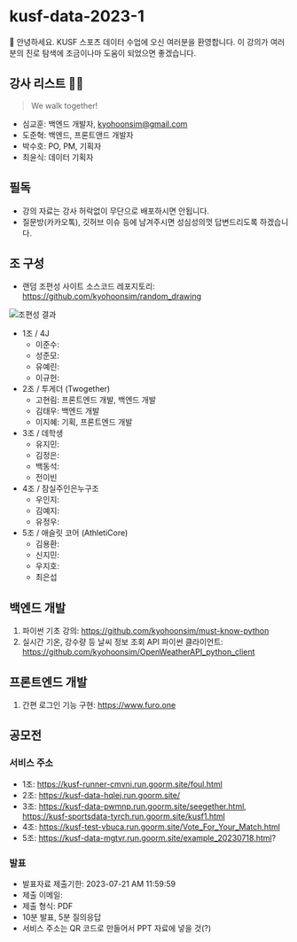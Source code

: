 # kusf-data-2023-1

👏 안녕하세요. KUSF 스포츠 데이터 수업에 오신 여러분을 환영합니다. 이 강의가 여러분의 진로 탐색에 조금이나마 도움이 되었으면 좋겠습니다. 


## 강사 리스트 👨‍🏫
> We walk together!
- 심교훈: 백엔드 개발자, kyohoonsim@gmail.com
- 도준혁: 백엔드, 프론트앤드 개발자
- 박수호: PO, PM, 기획자
- 최윤식: 데이터 기획자

## 필독 
- 강의 자료는 강사 허락없이 무단으로 배포하시면 안됩니다.
- 질문방(카카오톡), 깃허브 이슈 등에 남겨주시면 성심성의껏 답변드리도록 하겠습니다. 

## 조 구성 
- 랜덤 조편성 사이트 소스코드 레포지토리: <https://github.com/kyohoonsim/random_drawing>

![조편성 결과](https://github.com/kyohoonsim/kusf-data-2023-1/assets/58966525/37052afe-793c-4405-ad41-1b89c8577725)

- 1조 / 4J
  - 이준수: 
  - 성준모: 
  - 유예린: 
  - 이규헌: 
- 2조 / 투게더 (Twogether)
  - 고현림: 프론트엔드 개발, 백엔드 개발
  - 김태우: 백엔드 개발
  - 이지혜: 기획, 프론트엔드 개발
- 3조 / 데학생
  - 유지민:
  - 김정은:
  - 백동석:
  - 전이빈
- 4조 / 잠실주인은누구조
  - 우인지:
  - 김예지:
  - 유정우:
- 5조 / 애슬릿 코어 (AthletiCore)
  - 김용환:
  - 신지민:
  - 우지호:
  - 최은섭


## 백엔드 개발
1. 파이썬 기초 강의: <https://github.com/kyohoonsim/must-know-python> 
2. 실시간 기온, 강수량 등 날씨 정보 조회 API 파이썬 클라이언트: <https://github.com/kyohoonsim/OpenWeatherAPI_python_client>

## 프론트엔드 개발
1. 간편 로그인 기능 구현: https://www.furo.one

## 공모전

### 서비스 주소
- 1조: https://kusf-runner-cmvni.run.goorm.site/foul.html
- 2조: https://kusf-data-hqlej.run.goorm.site/
- 3조: https://kusf-data-pwmnp.run.goorm.site/seegether.html, https://kusf-sportsdata-tyrch.run.goorm.site/kusf1.html
- 4조: https://kusf-test-vbuca.run.goorm.site/Vote_For_Your_Match.html
- 5조: https://kusf-data-mgtvr.run.goorm.site/example_20230718.html?

### 발표
- 발표자료 제출기한: 2023-07-21 AM 11:59:59
- 제출 이메일: 
- 제출 형식: PDF 
- 10분 발표, 5분 질의응답
- 서비스 주소는 QR 코드로 만들어서 PPT 자료에 넣을 것(?)
